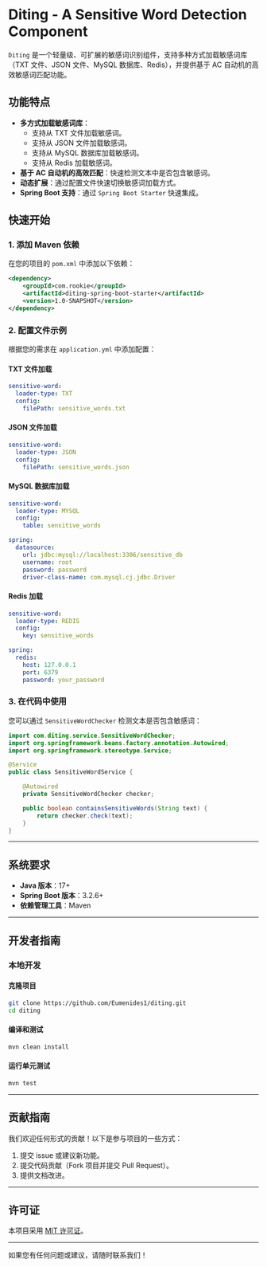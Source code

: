 
# Diting - A Sensitive Word Detection Component

`Diting` 是一个轻量级、可扩展的敏感词识别组件，支持多种方式加载敏感词库（TXT 文件、JSON 文件、MySQL 数据库、Redis），并提供基于 AC 自动机的高效敏感词匹配功能。

## 功能特点

- **多方式加载敏感词库**：
  - 支持从 TXT 文件加载敏感词。
  - 支持从 JSON 文件加载敏感词。
  - 支持从 MySQL 数据库加载敏感词。
  - 支持从 Redis 加载敏感词。
- **基于 AC 自动机的高效匹配**：快速检测文本中是否包含敏感词。
- **动态扩展**：通过配置文件快速切换敏感词加载方式。
- **Spring Boot 支持**：通过 `Spring Boot Starter` 快速集成。

## 快速开始

### 1. 添加 Maven 依赖

在您的项目的 `pom.xml` 中添加以下依赖：

```xml
<dependency>
    <groupId>com.rookie</groupId>
    <artifactId>diting-spring-boot-starter</artifactId>
    <version>1.0-SNAPSHOT</version>
</dependency>
```

### 2. 配置文件示例

根据您的需求在 `application.yml` 中添加配置：

#### TXT 文件加载

```yaml
sensitive-word:
  loader-type: TXT
  config:
    filePath: sensitive_words.txt
```

#### JSON 文件加载

```yaml
sensitive-word:
  loader-type: JSON
  config:
    filePath: sensitive_words.json
```

#### MySQL 数据库加载

```yaml
sensitive-word:
  loader-type: MYSQL
  config:
    table: sensitive_words

spring:
  datasource:
    url: jdbc:mysql://localhost:3306/sensitive_db
    username: root
    password: password
    driver-class-name: com.mysql.cj.jdbc.Driver
```

#### Redis 加载

```yaml
sensitive-word:
  loader-type: REDIS
  config:
    key: sensitive_words

spring:
  redis:
    host: 127.0.0.1
    port: 6379
    password: your_password
```

### 3. 在代码中使用

您可以通过 `SensitiveWordChecker` 检测文本是否包含敏感词：

```java
import com.diting.service.SensitiveWordChecker;
import org.springframework.beans.factory.annotation.Autowired;
import org.springframework.stereotype.Service;

@Service
public class SensitiveWordService {

    @Autowired
    private SensitiveWordChecker checker;

    public boolean containsSensitiveWords(String text) {
        return checker.check(text);
    }
}
```

---

## 系统要求

- **Java 版本**：17+
- **Spring Boot 版本**：3.2.6+
- **依赖管理工具**：Maven

---

## 开发者指南

### 本地开发

#### 克隆项目

```bash
git clone https://github.com/Eumenides1/diting.git
cd diting
```

#### 编译和测试

```bash
mvn clean install
```

#### 运行单元测试

```bash
mvn test
```

---

## 贡献指南

我们欢迎任何形式的贡献！以下是参与项目的一些方式：

1. 提交 issue 或建议新功能。
2. 提交代码贡献（Fork 项目并提交 Pull Request）。
3. 提供文档改进。

---

## 许可证

本项目采用 [MIT 许可证](LICENSE)。

---

如果您有任何问题或建议，请随时联系我们！
